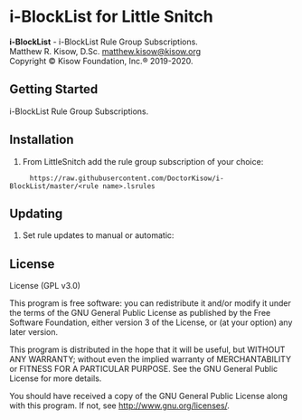 # i-BlockList for Little Snitch
**i-BlockList** - i-BlockList Rule Group Subscriptions.  
Matthew R. Kisow, D.Sc. <matthew.kisow@kisow.org>  
Copyright &copy; Kisow Foundation, Inc.&reg; 2019-2020.  

## Getting Started
i-BlockList Rule Group Subscriptions.

## Installation
1. From LittleSnitch add the rule group subscription of your choice:
```shell
     https://raw.githubusercontent.com/DoctorKisow/i-BlockList/master/<rule name>.lsrules
```
## Updating
1. Set rule updates to manual or automatic:

## License
License (GPL v3.0)

This program is free software: you can redistribute it and/or modify it under the terms of the GNU General Public License as published by the Free Software Foundation, either version 3 of the License, or (at your option) any later version.

This program is distributed in the hope that it will be useful, but WITHOUT ANY WARRANTY; without even the implied warranty of MERCHANTABILITY or FITNESS FOR A PARTICULAR PURPOSE.  See the GNU General Public License for more details.

You should have received a copy of the GNU General Public License along with this program.  If not, see <http://www.gnu.org/licenses/>.